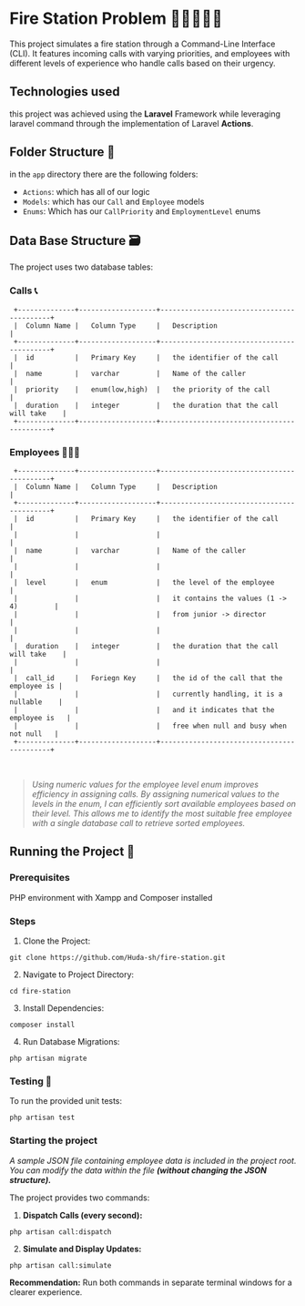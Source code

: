 # Fire Station Problem 🚒👩🏻‍🚒📞

This project simulates a fire station through a Command-Line Interface (CLI). It features incoming calls with varying priorities, and employees with different levels of experience who handle calls based on their urgency.

## Technologies used 
this project was achieved using the **Laravel** Framework while leveraging laravel command through the implementation of Laravel **Actions**.

## Folder Structure 📁
in the `app` directory there are the following folders:

- `Actions`: which has all of our logic
- `Models`: which has our `Call` and `Employee` models
- `Enums`: Which has our `CallPriority` and `EmploymentLevel` enums

## Data Base Structure 🗃️
The project uses two database tables:

### Calls 📞
```
 +--------------+-------------------+-------------------------------------------+
 |  Column Name |   Column Type     |   Description                             |
 +--------------+-------------------+-------------------------------------------+
 |  id          |   Primary Key     |   the identifier of the call              |
 |  name        |   varchar         |   Name of the caller                      |
 |  priority    |   enum(low,high)  |   the priority of the call                |
 |  duration    |   integer         |   the duration that the call will take    |
 +--------------+-------------------+-------------------------------------------+
```
### Employees 👩🏻‍🚒
```
 +--------------+-------------------+-------------------------------------------+
 |  Column Name |   Column Type     |   Description                             |
 +--------------+-------------------+-------------------------------------------+
 |  id          |   Primary Key     |   the identifier of the call              |
 |              |                   |                                           |
 |  name        |   varchar         |   Name of the caller                      |
 |              |                   |                                           |
 |  level       |   enum            |   the level of the employee               |
 |              |                   |   it contains the values (1 -> 4)         |
 |              |                   |   from junior -> director                 |
 |              |                   |                                           |
 |  duration    |   integer         |   the duration that the call will take    |
 |              |                   |                                           |
 |  call_id     |   Foriegn Key     |   the id of the call that the employee is |
 |              |                   |   currently handling, it is a nullable    |
 |              |                   |   and it indicates that the employee is   |
 |              |                   |   free when null and busy when not null   |
 +--------------+-------------------+-------------------------------------------+
```
<br>

> _Using numeric values for the employee level enum improves efficiency in assigning calls. By assigning numerical values to the levels in the enum, I can efficiently sort available employees based on their level. This allows me to identify the most suitable free employee with a single database call to retrieve sorted employees._

## Running the Project 🚀
### Prerequisites

PHP environment with Xampp and Composer installed

### Steps
1. Clone the Project:
```shell
git clone https://github.com/Huda-sh/fire-station.git
```

2. Navigate to Project Directory:
```shell
cd fire-station
```

3. Install Dependencies:
```shell
composer install
```

4. Run Database Migrations:
```shell
php artisan migrate
```

### Testing 🧪
To run the provided unit tests:
```shell
php artisan test
```

### Starting the project

_A sample JSON file containing employee data is included in the project root. You can modify the data within the file **(without changing the JSON structure).**_

The project provides two commands:

1. **Dispatch Calls (every second):**
```shell
php artisan call:dispatch
```
2. **Simulate and Display Updates:**
```shell
php artisan call:simulate
```
**Recommendation:** Run both commands in separate terminal windows for a clearer experience.

